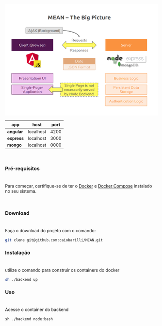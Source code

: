 <p align="center">
   <img src="https://raw.githubusercontent.com/caiobarilli/MEAN/main/_docs/img/cover2.png" />
</p>


| app         | host      | port |
| ----------- | --------- | ---- |
| **angular** | localhost | 4200 |
| **express** | localhost | 3000 |
| **mongo** | localhost | 0000 |

<br />

### Pré-requisitos

#

Para começar, certifique-se de ter o [Docker](https://docs.docker.com/) e [Docker Compose](https://docs.docker.com/compose/install/) instalado no seu sistema.

<br />

### Download

#

Faça o download do projeto com o comando:

```sh
git clone git@github.com:caiobarilli/MEAN.git
```

### Instalação

#

utilize o comando para construir os containers do docker

```sh
sh ./backend up
```

### Uso

#

Acesse o container do backend
```shell
sh ./backend node:bash
```
